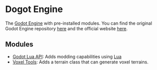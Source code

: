 # Dogot Engine

The [Godot Engine](https://godotengine.org/) with pre-installed modules. You can find the original Godot Engine repository [here](https://github.com/godotengine/godot) and the official website [here](https://godotengine.org/).

## Modules

- [Godot Lua API](https://github.com/WeaselGames/godot_luaAPI): Adds modding capabilities using [Lua](http://www.lua.org/)
- [Voxel Tools](https://github.com/Zylann/godot_voxel): Adds a terrain class that can generate voxel terrains.